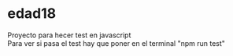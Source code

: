# edad18
Proyecto para hecer test en javascript<br>
Para ver si pasa el test hay que poner en el terminal "npm run test"
